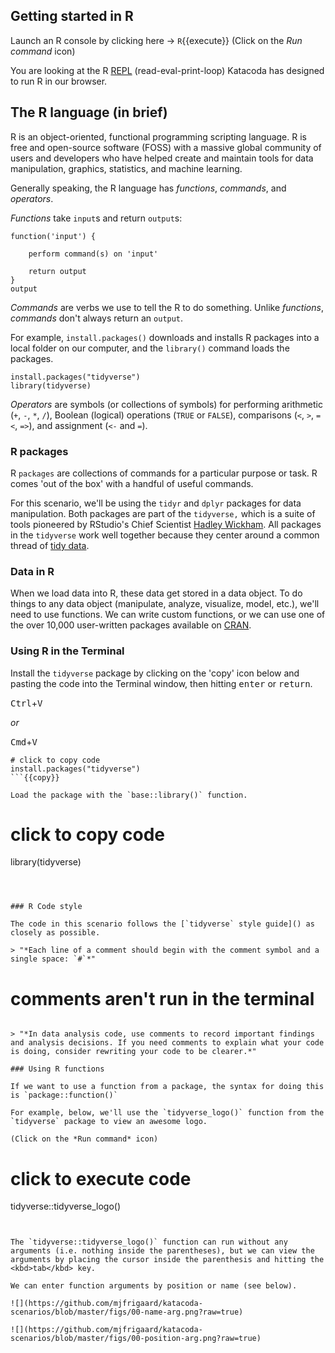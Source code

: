 ## Getting started in R

Launch an R console by clicking here -> `R`{{execute}} (Click on the *Run command* icon)

You are looking at the R [REPL](https://en.wikipedia.org/wiki/Read%E2%80%93eval%E2%80%93print_loop) (read-eval-print-loop) Katacoda has designed to run R in our browser. 

## The R language (in brief)

R is an object-oriented, functional programming scripting language. R is free and open-source software (FOSS) with a massive global community of users and developers who have helped create and maintain tools for data manipulation, graphics, statistics, and machine learning.

Generally speaking, the R language has *functions*, *commands*, and *operators*.

*Functions* take `input`s and return `output`s: 

```
function('input') {

    perform command(s) on 'input'
    
    return output
}
output
```

*Commands* are verbs we use to tell the R to do something. Unlike *functions*, *commands* don't always return an `output`. 

For example, `install.packages()` downloads and installs R packages into a local folder on our computer, and the `library()` command loads the packages.

```
install.packages("tidyverse")
library(tidyverse)
```


*Operators* are symbols (or collections of symbols) for performing arithmetic (`+`, `-`, `*`, `/`), Boolean (logical) operations (`TRUE` or `FALSE`), comparisons (`<`, `>`, `=<`, `=>`), and assignment (`<-` and `=`).

### R packages 

R `packages` are collections of commands for a particular purpose or task. R comes 'out of the box' with a handful of useful commands. 

For this scenario, we'll be using the `tidyr` and `dplyr` packages for data manipulation. Both packages are part of the `tidyverse,` which is a suite of tools pioneered by RStudio's Chief Scientist [Hadley Wickham](http://hadley.nz/). All packages in the `tidyverse` work well together because they center around a common thread of [tidy data](https://vita.had.co.nz/papers/tidy-data.pdf). 

### Data in R

When we load data into R, these data get stored in a data object. To do things to any data object (manipulate, analyze, visualize, model, etc.), we'll need to use functions. We can write custom functions, or we can use one of the over 10,000 user-written packages available on [CRAN](https://cran.r-project.org/).

### Using R in the Terminal


Install the `tidyverse` package by clicking on the 'copy' icon below and pasting the code into the Terminal window, then hitting <kbd>enter</kbd> or <kbd>return</kbd>. 

<kbd>Ctrl</kbd>+<kbd>V</kbd>

*or*

<kbd>Cmd</kbd>+<kbd>V</kbd>


```
# click to copy code
install.packages("tidyverse")
```{{copy}}

Load the package with the `base::library()` function.

```
# click to copy code
library(tidyverse)
```{{copy}}

 

### R Code style

The code in this scenario follows the [`tidyverse` style guide]() as closely as possible. 

> "*Each line of a comment should begin with the comment symbol and a single space: `#`*"

```
# comments aren't run in the terminal 
```

> "*In data analysis code, use comments to record important findings and analysis decisions. If you need comments to explain what your code is doing, consider rewriting your code to be clearer.*"

### Using R functions

If we want to use a function from a package, the syntax for doing this is `package::function()` 

For example, below, we'll use the `tidyverse_logo()` function from the `tidyverse` package to view an awesome logo. 

(Click on the *Run command* icon)

```
# click to execute code
tidyverse::tidyverse_logo()
```{{execute}}


The `tidyverse::tidyverse_logo()` function can run without any arguments (i.e. nothing inside the parentheses), but we can view the arguments by placing the cursor inside the parenthesis and hitting the <kbd>tab</kbd> key. 

We can enter function arguments by position or name (see below).

![](https://github.com/mjfrigaard/katacoda-scenarios/blob/master/figs/00-name-arg.png?raw=true)

![](https://github.com/mjfrigaard/katacoda-scenarios/blob/master/figs/00-position-arg.png?raw=true)
